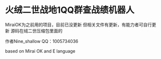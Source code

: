 # 火绒二世战地1QQ群查战绩机器人


MiraiOK为之前用的项目，目前已没更新 但相关文件有更新，有能力者可自行更新
源码在绒二世压缩包里面的

作者Nine_shallow QQ：1005734036 

based on Mirai OK
and E language
